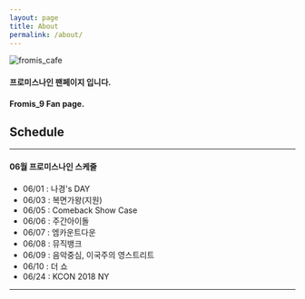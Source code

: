 ```yaml
---
layout: page
title: About
permalink: /about/
---
```


![fromis_cafe](https://scontent-icn1-1.cdninstagram.com/vp/ccca186e46fa67b0ea1c496d75613a44/5BADCF1E/t51.2885-15/s640x640/sh0.08/e35/29402618_1824671504223049_4964527464513536000_n.jpg)

#### 프로미스나인 팬페이지 입니다.

#### Fromis_9 Fan page.


## Schedule
---

#### 06월 프로미스나인 스케줄

* 06/01 : 나경's DAY
* 06/03 : 복면가왕(지원)
* 06/05 : Comeback Show Case
* 06/06 : 주간아이돌
* 06/07 : 엠카운트다운
* 06/08 : 뮤직뱅크
* 06/09 : 음악중심, 이국주의 영스트리트
* 06/10 : 더 쇼
* 06/24 : KCON 2018 NY

---

